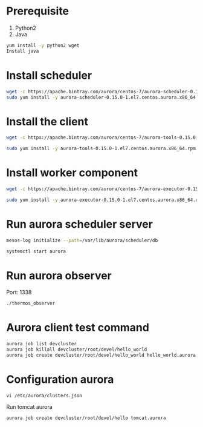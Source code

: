 # Prerequisite
1. Python2
2. Java
```sh
yum install -y python2 wget
Install java
```

# Install scheduler
```sh
wget -c https://apache.bintray.com/aurora/centos-7/aurora-scheduler-0.15.0-1.el7.centos.aurora.x86_64.rpm
sudo yum install -y aurora-scheduler-0.15.0-1.el7.centos.aurora.x86_64.rpm
```

# Install the client
```sh
wget -c https://apache.bintray.com/aurora/centos-7/aurora-tools-0.15.0-1.el7.centos.aurora.x86_64.rpm

sudo yum install -y aurora-tools-0.15.0-1.el7.centos.aurora.x86_64.rpm
```

# Install worker component
```sh
wget -c https://apache.bintray.com/aurora/centos-7/aurora-executor-0.15.0-1.el7.centos.aurora.x86_64.rpm

sudo yum install -y aurora-executor-0.15.0-1.el7.centos.aurora.x86_64.rpm
```

# Run aurora scheduler server
```sh
mesos-log initialize --path=/var/lib/aurora/scheduler/db

systemctl start aurora
```

# Run aurora observer
Port: 1338
```sh
./thermos_observer
```

# Aurora client test command
```sh
aurora job list devcluster
aurora job killall devcluster/root/devel/hello_world
aurora job create devcluster/root/devel/hello_world hello_world.aurora
```

# Configuration aurora
```
vi /etc/aurora/clusters.json
```

Run tomcat aurora 
```
aurora job create devcluster/root/devel/hello tomcat.aurora
```
